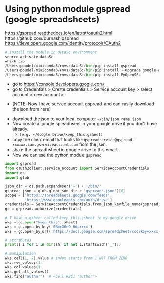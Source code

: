 # Using python module gspread (google spreadsheets)
https://gspread.readthedocs.io/en/latest/oauth2.html   
https://github.com/burnash/gspread    
https://developers.google.com/identity/protocols/OAuth2  
```python
# install the module in dataSc environment
source activate dataSc
which pip
/Users/poudel/miniconda3/envs/dataSc/bin/pip install gspread
/Users/poudel/miniconda3/envs/dataSc/bin/pip install --upgrade google-api-python-client oauth2client
/Users/poudel/miniconda3/envs/dataSc/bin/pip install PyOpenSSL
```
- go to https://console.developers.google.com/
- go to Credentials > Create credentials > Service account key > select account > new account > 
 +  (NOTE: Now I have service account gspread, and can easily download the json from here)
- download the json to your local computer `~/bin/json_name.json`
- Now create a google spreadhseet in your google drive if you don't have already. 
  + `(e.g. ~/Google Drive/keep_this.gsheet)`
-  copy the client email that looks like `gspreadservice@gspread-xxxxxx.iam.gserviceaccount.com` from the json.
- share the spreadhsheet in google drive to this email.
- Now we can use the python module `gspread`

```python
import gspread
from oauth2client.service_account import ServiceAccountCredentials
import os
import glob

json_dir = os.path.expanduser('~') + '/bin/'
gspread_json = glob.glob(json_dir + 'gspread*.json')[0]
scope = ['https://spreadsheets.google.com/feeds',
         'https://www.googleapis.com/auth/drive']
credentials = ServiceAccountCredentials.from_json_keyfile_name(gspread_json, scope)
gc = gspread.authorize(credentials)

# I have a gsheet called keep_this.gsheet in my google drive
wks = gc.open("keep_this").sheet1
wks = gc.open_by_key('0BmgG6nO_6dprxxx')
wks = gc.open_by_url('https://docs.google.com/spreadsheet/ccc?key=xxxx')

# attributes
print([ i for i in dir(sh) if not i.startswith('_')])

# manipulation
wks.cell(1, 2).value # index starts from 1 NOT FROM ZERO
wks.row_values(1)
wks.col_values(1)
wks.get_all_values()
wks.find("author")  # <Cell R2C1 'author'>
```
